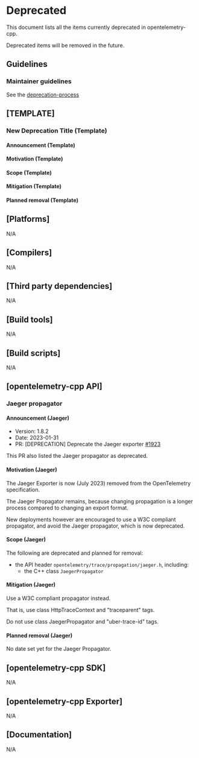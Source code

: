 # Deprecated

This document lists all the items currently deprecated in opentelemetry-cpp.

Deprecated items will be removed in the future.

## Guidelines

### Maintainer guidelines

See the [deprecation-process](./docs/deprecation-process.md)

## [TEMPLATE]

### New Deprecation Title (Template)

#### Announcement (Template)

#### Motivation (Template)

#### Scope (Template)

#### Mitigation (Template)

#### Planned removal (Template)

## [Platforms]

N/A

## [Compilers]

N/A

## [Third party dependencies]

N/A

## [Build tools]

N/A

## [Build scripts]

N/A

## [opentelemetry-cpp API]

### Jaeger propagator

#### Announcement (Jaeger)

* Version: 1.8.2
* Date: 2023-01-31
* PR: [DEPRECATION] Deprecate the Jaeger exporter
  [#1923](https://github.com/open-telemetry/opentelemetry-cpp/pull/1923)

This PR also listed the Jaeger propagator as deprecated.

#### Motivation (Jaeger)

The Jaeger Exporter is now (July 2023) removed from the OpenTelemetry specification.

The Jaeger Propagator remains, because changing propagation is a longer
process compared to changing an export format.

New deployments however are encouraged to use a W3C compliant propagator,
and avoid the Jaeger propagator, which is now deprecated.

#### Scope (Jaeger)

The following are deprecated and planned for removal:

* the API header `opentelemetry/trace/propagation/jaeger.h`, including:
  * the C++ class `JaegerPropagator`

#### Mitigation (Jaeger)

Use a W3C compliant propagator instead.

That is, use class HttpTraceContext and "traceparent" tags.

Do not use class JaegerPropagator and "uber-trace-id" tags.

#### Planned removal (Jaeger)

No date set yet for the Jaeger Propagator.

## [opentelemetry-cpp SDK]

N/A

## [opentelemetry-cpp Exporter]

N/A

## [Documentation]

N/A
